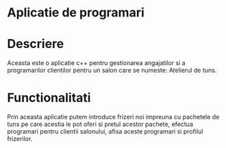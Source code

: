 # Aplicatie de programari

# Descriere
Aceasta este o aplicatie c++ pentru gestionarea angajatilor si a programarilor clientilor pentru un salon care se numeste: Atelierul de tuns.

# Functionalitati
Prin aceasta aplicatie putem introduce frizeri noi impreuna cu pachetele de tuns pe care acestia le pot oferi si pretul acestor pachete, efectua programari pentru clientii salonului, afisa aceste programari si profilul frizerilor.
 
